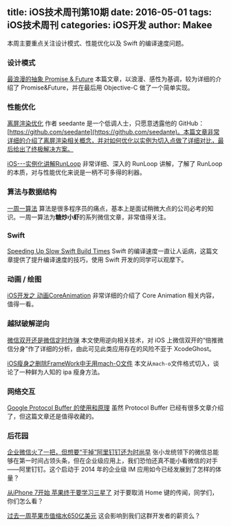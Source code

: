 title: iOS技术周刊第10期
date: 2016-05-01
tags: iOS技术周刊
categories: iOS开发
author: Makee
---

本周主要重点关注设计模式、性能优化以及 Swift 的编译速度问题。

<!--more-->


### 设计模式

[最浪漫的抽象 Promise & Future](http://blog.makeex.com/2016/04/30/best-romantic-abstract-promise-and-future/) 本篇文章，以浪漫、感性为基调，较为详细的介绍了 Promise&Future，并在最后用 Objective-C 做了一个简单实现。

### 性能优化

[离屏渲染优化](http://mp.weixin.qq.com/s?__biz=MjM5NTIyNTUyMQ==&mid=2709544818&idx=1&sn=62d0d2e9a363d250beb2d6887dca54b3&luicode=10000359#rd) 作者 seedante 是一个低调人士，只愿意透露他的 GitHub：[https://github.com/seedante](https://github.com/seedante)。本篇文章非常详细的介绍了离屏渲染相关概念，并对如何优化以实例为切入点做了详细对比，最后给出了终极解决方案。

[iOS---实例化讲解RunLoop](http://www.jianshu.com/p/536184bfd163) 非常详细、深入的 RunLoop 讲解，了解了 RunLoop 的本质，对与性能优化来说是一柄不可多得的利器。

### 算法与数据结构

[一周一算法](http://mp.weixin.qq.com/s?__biz=MzIwMTYzMzcwOQ==&mid=403288000&idx=1&sn=46651e578d8986c77af2ea6671d87bd1&scene=23&srcid=03165bv4bTvESsRbe7MNVkPc#rd) 算法是很多程序员的痛点，基本上是面试稍微大点的公司必考的知识。一周一算法为**糖炒小虾**的系列微信文章，非常值得关注。

### Swift

[Speeding Up Slow Swift Build Times](https://medium.com/swift-programming/speeding-up-slow-swift-build-times-922feeba5780#.6vi9ogk9h) Swift 的编译速度一直让人诟病，这篇文章提供了提升编译速度的技巧，使用 Swift 开发的同学可以观摩下。

### 动画 / 绘图

[iOS开发之 动画CoreAnimation](http://blog.treney.com/index.php/archives/CoreAnimation.html) 非常详细的介绍了 Core Animation 相关内容，值得一看。

### 越狱破解逆向

[微信双开还是微信定时炸弹](http://drops.wooyun.org/mobile/15406?luicode=10000359) 本文使用逆向相关技术，对 iOS 上微信双开的“倍推微信分身”作了详细的分析，由此可见此类应用存在的风险不亚于 XcodeGhost。

[iOS瘦身之删除FrameWork中无用mach-O文件](http://www.infoq.com/cn/articles/ios-thinning-delete-unnecessary-mach-o) 本文从`mach-o`文件格式切入，谈论了一种鲜为人知的 ipa 瘦身方法。

### 网络交互

[Google Protocol Buffer 的使用和原理](https://www.ibm.com/developerworks/cn/linux/l-cn-gpb/) 虽然 Protocol Buffer 已经有很多文章介绍了，但这篇文章还是值得收藏的。

### 后花园

[企业微信火了一把，但想要“干掉”阿里钉钉还为时尚早](http://www.ifanr.com/649749) 张小龙统领下的微信总能够在第一时间占领头条，但在企业级应用上，我们恐怕还真不能小看微信的对手——阿里钉钉。这个启动于 2014 年的企业级 IM 应用如今已经发展到了怎样的体量？

[从iPhone 7开始 苹果终于要学习三星了](http://tech.qq.com/a/20160430/006698.htm) 对于要取消 Home 键的传闻，同学们，你们怎么看？

[过去一周苹果市值缩水650亿美元](http://tech.163.com/16/0430/08/BLSUGNCA000915BD.html) 这会影响到我们这群开发者的薪资么？
